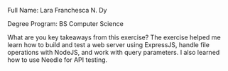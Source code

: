 Full Name: Lara Franchesca N. Dy

Degree Program: BS Computer Science

What are you key takeaways from this exercise? 
The exercise helped me learn how to build and test a web server using ExpressJS, handle file operations with NodeJS, and work with query parameters. I also learned how to use Needle for API testing.
